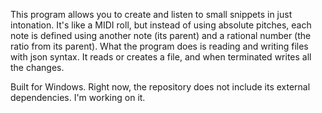 This program allows you to create and listen to small snippets in just intonation. It's like a MIDI roll, but instead of using absolute pitches, each note is defined using another note (its parent) and a rational number (the ratio from its parent). What the program does is reading and writing files with json syntax. It reads or creates a file, and when terminated writes all the changes.

Built for Windows. Right now, the repository does not include its external dependencies. I'm working on it.
